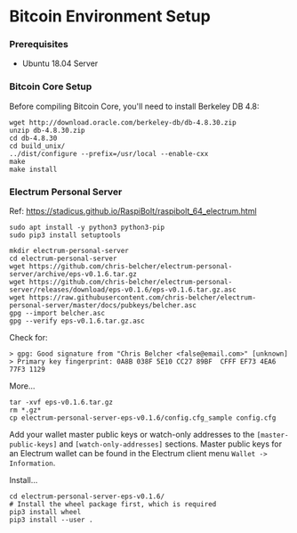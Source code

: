 # Bitcoin Environment Setup

### Prerequisites

* Ubuntu 18.04 Server

### Bitcoin Core Setup

Before compiling Bitcoin Core, you'll need to install Berkeley DB 4.8:

    wget http://download.oracle.com/berkeley-db/db-4.8.30.zip
    unzip db-4.8.30.zip
    cd db-4.8.30
    cd build_unix/
    ../dist/configure --prefix=/usr/local --enable-cxx
    make
    make install


### Electrum Personal Server

Ref: https://stadicus.github.io/RaspiBolt/raspibolt_64_electrum.html

    sudo apt install -y python3 python3-pip
    sudo pip3 install setuptools
    
    mkdir electrum-personal-server
    cd electrum-personal-server
    wget https://github.com/chris-belcher/electrum-personal-server/archive/eps-v0.1.6.tar.gz
    wget https://github.com/chris-belcher/electrum-personal-server/releases/download/eps-v0.1.6/eps-v0.1.6.tar.gz.asc
    wget https://raw.githubusercontent.com/chris-belcher/electrum-personal-server/master/docs/pubkeys/belcher.asc
    gpg --import belcher.asc
    gpg --verify eps-v0.1.6.tar.gz.asc
    
Check for:

    > gpg: Good signature from "Chris Belcher <false@email.com>" [unknown]
    > Primary key fingerprint: 0A8B 038F 5E10 CC27 89BF  CFFF EF73 4EA6 77F3 1129

More...

    tar -xvf eps-v0.1.6.tar.gz
    rm *.gz*
    cp electrum-personal-server-eps-v0.1.6/config.cfg_sample config.cfg

Add your wallet master public keys or watch-only addresses to the `[master-public-keys]` and `[watch-only-addresses]` sections. Master public keys for an Electrum wallet can be found in the Electrum client menu `Wallet -> Information`.

Install...

    cd electrum-personal-server-eps-v0.1.6/
    # Install the wheel package first, which is required
    pip3 install wheel
    pip3 install --user .
